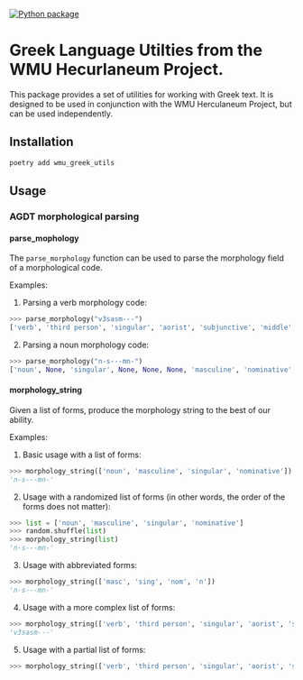 [![Python package](https://github.com/WMU-Herculaneum-Project/wmu_greek_utils/actions/workflows/test.yml/badge.svg)](https://github.com/WMU-Herculaneum-Project/wmu_greek_utils/actions)

# Greek Language Utilties from the WMU Hecurlaneum Project.

This package provides a set of utilities for working with Greek text. It is designed to be used in conjunction with the WMU Herculaneum Project, but can be used independently.

## Installation

```bash
poetry add wmu_greek_utils
```

## Usage

### AGDT morphological parsing

#### parse_mophology

The `parse_morphology` function can be used to parse the morphology field of a morphological code.

Examples:

1. Parsing a verb morphology code:

```python
>>> parse_morphology("v3sasm---")
['verb', 'third person', 'singular', 'aorist', 'subjunctive', 'middle', None, None, None]
```

2. Parsing a noun morphology code:

```python
>>> parse_morphology("n-s---mn-")
['noun', None, 'singular', None, None, None, 'masculine', 'nominative', None]
```

#### morphology_string

Given a list of forms, produce the morphology string to the best of our ability.

Examples:

1. Basic usage with a list of forms:

```python
>>> morphology_string(['noun', 'masculine', 'singular', 'nominative'])
'n-s---mn-'
```

2. Usage with a randomized list of forms (in other words, the order of the forms does not matter):

```python
>>> list = ['noun', 'masculine', 'singular', 'nominative']
>>> random.shuffle(list)
>>> morphology_string(list)
'n-s---mn-'
```

3. Usage with abbreviated forms:

```python
>>> morphology_string(['masc', 'sing', 'nom', 'n'])
'n-s---mn-'
```

4. Usage with a more complex list of forms:

```python
>>> morphology_string(['verb', 'third person', 'singular', 'aorist', 'subjunctive', 'middle', None, None, None])
'v3sasm---'
```

5. Usage with a partial list of forms:

```python
>>> morphology_string(['verb', 'third person', 'singular', 'aorist', 'subjunctive', 'middle'])
```

